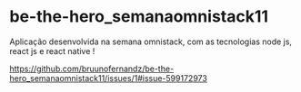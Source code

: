 # be-the-hero_semanaomnistack11
Aplicação desenvolvida na semana omnistack, com as tecnologias node js, react js e react native !

https://github.com/bruunofernandz/be-the-hero_semanaomnistack11/issues/1#issue-599172973
